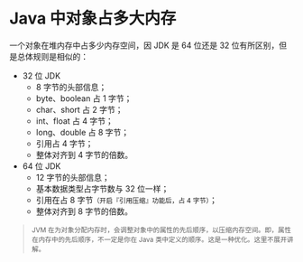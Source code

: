 # Java 中对象占多大内存

一个对象在堆内存中占多少内存空间，因 JDK 是 64 位还是 32 位有所区别，但是总体规则是相似的：

- 32 位 JDK
  - 8 字节的头部信息；
  - byte、boolean 占 1 字节；
  - char、short 占 2 字节；
  - int、float 占 4 字节；
  - long、double 占 8 字节；
  - 引用占 4 字节；
  - 整体对齐到 4 字节的倍数。
- 64 位 JDK
  - 12 字节的头部信息；
  - 基本数据类型占字节数与 32 位一样；
  - 引用在占 8 字节<small>（开启『引用压缩』功能后，占 4 字节）</small>；
  - 整体对齐到 8 字节的倍数。

> <small>JVM 在为对象分配内存时，会调整对象中的属性的先后顺序，以压缩内存空间。即，属性在内存中的先后顺序，不一定是你在 Java 类中定义的顺序。这是一种优化。这里不展开讲解。</small>
